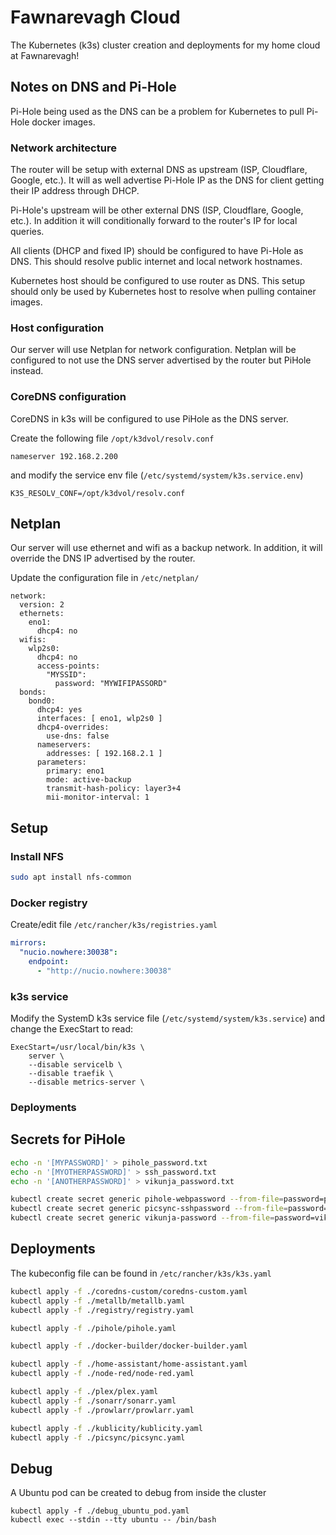 # Fawnarevagh Cloud

The Kubernetes (k3s) cluster creation and deployments for my home cloud at Fawnarevagh!

## Notes on DNS and Pi-Hole

Pi-Hole being used as the DNS can be a problem for Kubernetes to pull Pi-Hole docker images.

### Network architecture

The router will be setup with external DNS as upstream (ISP, Cloudflare, Google, etc.).
It will as well advertise Pi-Hole IP as the DNS for client getting their IP address through DHCP.

Pi-Hole's upstream will be other external DNS (ISP, Cloudflare, Google, etc.).
In addition it will conditionally forward to the router's IP for local queries.

All clients (DHCP and fixed IP) should be configured to have Pi-Hole as DNS.
This should resolve public internet and local network hostnames.

Kubernetes host should be configured to use router as DNS.
This setup should only be used by Kubernetes host to resolve when pulling container images.

### Host configuration

Our server will use Netplan for network configuration.
Netplan will be configured to not use the DNS server advertised by the router but PiHole instead.

### CoreDNS configuration

CoreDNS in k3s will be configured to use PiHole as the DNS server.

Create the following file `/opt/k3dvol/resolv.conf`

```
nameserver 192.168.2.200
```

and modify the service env file (`/etc/systemd/system/k3s.service.env`)

```
K3S_RESOLV_CONF=/opt/k3dvol/resolv.conf
```

## Netplan

Our server will use ethernet and wifi as a backup network.
In addition, it will override the DNS IP advertised by the router.

Update the configuration file in `/etc/netplan/`

```
network:
  version: 2
  ethernets:
    eno1:
      dhcp4: no
  wifis:
    wlp2s0:
      dhcp4: no
      access-points:
        "MYSSID":
          password: "MYWIFIPASSORD"
  bonds:
    bond0:
      dhcp4: yes
      interfaces: [ eno1, wlp2s0 ]
      dhcp4-overrides:
        use-dns: false
      nameservers:
        addresses: [ 192.168.2.1 ]
      parameters:
        primary: eno1
        mode: active-backup
        transmit-hash-policy: layer3+4
        mii-monitor-interval: 1

```

## Setup

### Install NFS

```bash
sudo apt install nfs-common
```

### Docker registry

Create/edit file `/etc/rancher/k3s/registries.yaml`

```yaml
mirrors:
  "nucio.nowhere:30038":
    endpoint:
      - "http://nucio.nowhere:30038"
```

### k3s service

Modify the SystemD k3s service file (`/etc/systemd/system/k3s.service`) and change the ExecStart to read:

```
ExecStart=/usr/local/bin/k3s \
    server \
    --disable servicelb \
    --disable traefik \
    --disable metrics-server \
```

### Deployments

## Secrets for PiHole

```bash
echo -n '[MYPASSWORD]' > pihole_password.txt
echo -n '[MYOTHERPASSWORD]' > ssh_password.txt
echo -n '[ANOTHERPASSWORD]' > vikunja_password.txt

kubectl create secret generic pihole-webpassword --from-file=password=pihole_password.txt
kubectl create secret generic picsync-sshpassword --from-file=password=ssh_password.txt
kubectl create secret generic vikunja-password --from-file=password=vikunja_password.txt
```

## Deployments

The kubeconfig file can be found in `/etc/rancher/k3s/k3s.yaml`

```bash
kubectl apply -f ./coredns-custom/coredns-custom.yaml
kubectl apply -f ./metallb/metallb.yaml
kubectl apply -f ./registry/registry.yaml

kubectl apply -f ./pihole/pihole.yaml

kubectl apply -f ./docker-builder/docker-builder.yaml

kubectl apply -f ./home-assistant/home-assistant.yaml
kubectl apply -f ./node-red/node-red.yaml

kubectl apply -f ./plex/plex.yaml
kubectl apply -f ./sonarr/sonarr.yaml
kubectl apply -f ./prowlarr/prowlarr.yaml

kubectl apply -f ./kublicity/kublicity.yaml
kubectl apply -f ./picsync/picsync.yaml
```

## Debug

A Ubuntu pod can be created to debug from inside the cluster

```
kubectl apply -f ./debug_ubuntu_pod.yaml
kubectl exec --stdin --tty ubuntu -- /bin/bash
```
